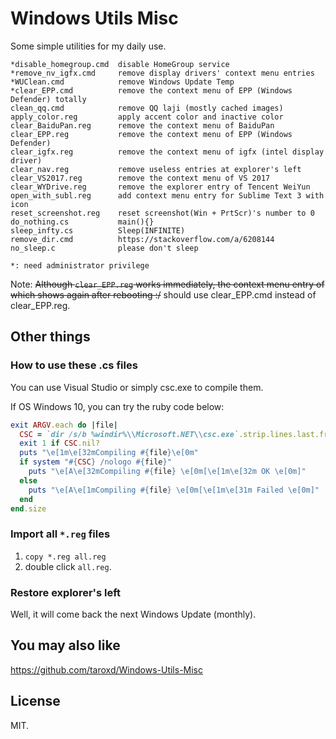# Windows Utils Misc

Some simple utilities for my daily use.

    *disable_homegroup.cmd  disable HomeGroup service
    *remove_nv_igfx.cmd     remove display drivers' context menu entries
    *WUClean.cmd            remove Windows Update Temp
    *clear_EPP.cmd          remove the context menu of EPP (Windows Defender) totally
    clean_qq.cmd            remove QQ laji (mostly cached images)
    apply_color.reg         apply accent color and inactive color
    clear_BaiduPan.reg      remove the context menu of BaiduPan
    clear_EPP.reg           remove the context menu of EPP (Windows Defender)
    clear_igfx.reg          remove the context menu of igfx (intel display driver)
    clear_nav.reg           remove useless entries at explorer's left
    clear_VS2017.reg        remove the context menu of VS 2017
    clear_WYDrive.reg       remove the explorer entry of Tencent WeiYun
    open_with_subl.reg      add context menu entry for Sublime Text 3 with icon
    reset_screenshot.reg    reset screenshot(Win + PrtScr)'s number to 0
    do_nothing.cs           main(){}
    sleep_infty.cs          Sleep(​INFINITE​)
    remove_dir.cmd          https://stackoverflow.com/a/6208144
    no_sleep.c              please don't sleep
    
    *: need administrator privilege

Note: ~~Although `clear_EPP.reg` works immediately, the context menu entry of which
shows again after rebooting :/~~ should use clear_EPP.cmd instead of clear_EPP.reg.

## Other things

### How to use these .cs files

You can use Visual Studio or simply csc.exe to compile them.

If OS Windows 10, you can try the ruby code below:

```ruby
exit ARGV.each do |file|
  CSC = `dir /s/b %windir%\\Microsoft.NET\\csc.exe`.strip.lines.last.freeze
  exit 1 if CSC.nil?
  puts "\e[1m\e[32mCompiling #{file}\e[0m"
  if system "#{CSC} /nologo #{file}"
    puts "\e[A\e[32mCompiling #{file} \e[0m[\e[1m\e[32m OK \e[0m]"
  else
    puts "\e[A\e[1mCompiling #{file} \e[0m[\e[1m\e[31m Failed \e[0m]"
  end
end.size
```

### Import all `*.reg` files

1. `copy *.reg all.reg`
2. double click `all.reg`.

### Restore explorer's left

Well, it will come back the next Windows Update (monthly).

## You may also like

https://github.com/taroxd/Windows-Utils-Misc

## License

MIT.
